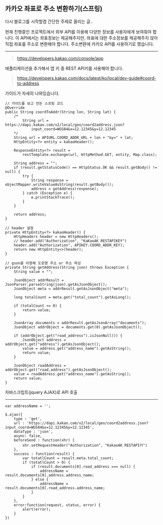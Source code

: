 ## 카카오 좌표로 주소 변환하기(스프링)

다시 블로그를 시작할겸 간단한 주제로 올리는 글..

현재 진행중인 프로젝트에서 외부 API를 이용해 다양한 정보를 사용자에게 보여줘야 합니다. 이 API에서는 좌표정보는 제공해주지만, 좌표에 대한 주소정보를 제공해주지 않아 직접 좌표를 주소로 변환해야 합니다. 주소변환에 카카오 API를 사용하기로 했습니다.

-------------------------------------------------------------------------

> https://developers.kakao.com/console/app

애플리케이션을 추가해서 앱 키 중 REST API키를 사용해야 합니다.

> https://developers.kakao.com/docs/latest/ko/local/dev-guide#coord-to-address

가이드가 자세히 나와있습니다.

```
// 가이드를 보고 만든 스프링 코드
@Override
public String coordToAddr(String lon, String lat) {
    /*
        String url = https://dapi.kakao.com/v2/local/geo/coord2address.json? 
            input_coord=WGS84&x=12.12345&y=12.12345
    */
    String url = APIURL.COORD_ADDR_URL + lon + "&y=" + lat;
    HttpEntity<?> entity = kakaoHeader();
    
    ResponseEntity<?> result = 
        restTemplate.exchange(url, HttpMethod.GET, entity, Map.class);
    
    String address = "";
    if (result.getStatusCode() == HttpStatus.OK && result.getBody() != null) {
        try {
            String response = objectMapper.writeValueAsString(result.getBody());
            address = getAddress(response);
        } catch (Exception e) {
            e.printStackTrace();
        }
    }
    
    return address;
}

// header 설정
private HttpEntity<?> kakaoHeader() {
    HttpHeaders header = new HttpHeaders();
    // header.add("Authorization", "KaKaoAK RESTAPIKEY")
    header.add("Authorization", APIKEY.COORD_ADDR_KEY);
    return new HttpEntity<>(header);
}

// gson을 이용해 도로명 주소 or 주소 파싱
private String getAddress(String json) throws Exception {
    String value = "";
    
    JsonObject addrResult = JsonParser.parseString(json).getAsJsonObject();
    JsonObject meta = addrResult.getAsJsonObject("meta");
    
    long totalCount = meta.get("total_count").getAsLong();
    
    if (totalCount <= 0) {
        return value;
    }
    
    JsonArray documents = addrResult.getAsJsonArray("documents");
    JsonObject addrObject = documents.get(0).getAsJsonObject();
    
    if (addrObject.get("road_address").isJsonNull()) {
        JsonObject address = addrObject.get("address").getAsJsonObject();
        value = address.get("address_name").getAsString();
        return value;
    } 
    
    JsonObject roadAddress = addrObject.get("road_address").getAsJsonObject();
    value = roadAddress.get("address_name").getAsString();
    return value;
}
```
자바스크립트(jquery AJAX)로 API 호출

------------------------------------------------------------------------
```
var addressName = '';

$.ajax({
    type : 'get',
    url : 'https://dapi.kakao.com/v2/local/geo/coord2address.json?input_coord=WGS84&x=12.12345&y=12.12345',
    dataType : 'json',
    async: false,
    beforeSend : function(xhr) {
        xhr.setRequestHeader("Authorization", "KakaoAK RESTAPI키")
    },
    success : function(result) {
        var totatlCount = result.meta.total_count;
        if (totatlCount > 0) {
            if (result.documents[0].road_address === null) {
                addressName = result.documents[0].address.address_name;
            } else {
                addressName = result.documents[0].road_address.address_name;
            }
        }
    },
    error:function(request, status, error) {
        alert(error);
    }
})
```